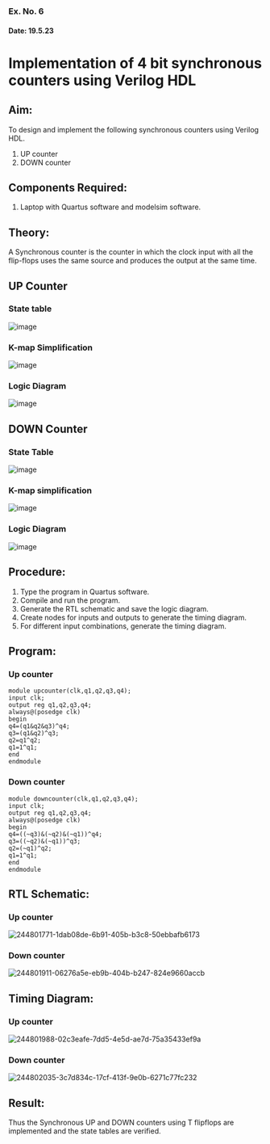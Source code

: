 ### Ex. No. 6
#### Date: 19.5.23
# Implementation of 4 bit synchronous counters using Verilog HDL
## Aim:
To design and implement the following synchronous counters using Verilog HDL.
1.	UP counter
2.	DOWN counter
## Components Required:
1.	Laptop with Quartus software and modelsim software.
## Theory:
A Synchronous counter is the counter in which the clock input with all the flip-flops uses the same source and produces the output at the same time.
## UP Counter
### State table
![image](https://github.com/rvinifa/Counter/assets/133735746/ede78598-89fd-4aeb-9d82-329e45d05f2a)

### K-map Simplification

   ![image](https://github.com/rvinifa/Counter/assets/133735746/21554263-611b-44a2-8f78-7b2220ef5a05)
   
### Logic Diagram
![image](https://github.com/rvinifa/Counter/assets/133735746/2ab715d3-f6d5-4cf6-8fda-8fa666518c0b)



## DOWN Counter
### State Table
 ![image](https://github.com/rvinifa/Counter/assets/133735746/5be9585c-11aa-47c3-beaf-0dca916750f2)

### K-map simplification
 ![image](https://github.com/rvinifa/Counter/assets/133735746/dde7bc60-3a4f-4fb7-811d-f420cb74bdef)

### Logic Diagram
 ![image](https://github.com/rvinifa/Counter/assets/133735746/64e2d7b7-1646-4ca7-bc6c-c7c10881223c)

## Procedure:
1.	Type the program in Quartus software.
2.	Compile and run the program.
3.	Generate the RTL schematic and save the logic diagram.
4.	Create nodes for inputs and outputs to generate the timing diagram.
5.	For different input combinations, generate the timing diagram.


## Program:
### Up counter
```
module upcounter(clk,q1,q2,q3,q4);
input clk;
output reg q1,q2,q3,q4;
always@(posedge clk)
begin
q4=(q1&q2&q3)^q4;
q3=(q1&q2)^q3;
q2=q1^q2;
q1=1^q1;
end
endmodule
```
### Down counter
```
module downcounter(clk,q1,q2,q3,q4);
input clk;
output reg q1,q2,q3,q4;
always@(posedge clk)
begin
q4=((~q3)&(~q2)&(~q1))^q4;
q3=((~q2)&(~q1))^q3;
q2=(~q1)^q2;
q1=1^q1;
end
endmodule
```

## RTL Schematic:

### Up counter

![244801771-1dab08de-6b91-405b-b3c8-50ebbafb6173](https://github.com/Janarthanan2/Counter/assets/119393515/1fc0f04d-ae84-4db0-8655-b0485b0fb166)

### Down counter

![244801911-06276a5e-eb9b-404b-b247-824e9660accb](https://github.com/Janarthanan2/Counter/assets/119393515/b523625a-d0fe-41db-845f-faa9d4a31fc7)


## Timing Diagram:
### Up counter
![244801988-02c3eafe-7dd5-4e5d-ae7d-75a35433ef9a](https://github.com/Janarthanan2/Counter/assets/119393515/8181f02f-ec3a-4cc9-bd7e-905c75faac7b)


### Down counter

![244802035-3c7d834c-17cf-413f-9e0b-6271c77fc232](https://github.com/Janarthanan2/Counter/assets/119393515/cf8d8094-17fe-4a54-89d3-f18ce6f0eaa1)



## Result:
Thus the Synchronous UP and DOWN counters using T flipflops are implemented and the state tables are verified.

